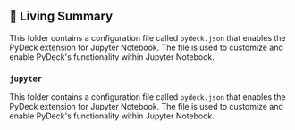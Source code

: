 

<!-- Living README Summary -->
## 🌳 Living Summary

This folder contains a configuration file called `pydeck.json` that enables the PyDeck extension for Jupyter Notebook. The file is used to customize and enable PyDeck's functionality within Jupyter Notebook.


### `jupyter`

This folder contains a configuration file called `pydeck.json` that enables the PyDeck extension for Jupyter Notebook. The file is used to customize and enable PyDeck's functionality within Jupyter Notebook.

<!-- Living README Summary -->